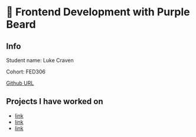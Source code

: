 # 🚀 Frontend Development with Purple Beard

## Info

Student name: Luke Craven

Cohort: FED306

[Github URL](https://github.com/N20-Dev)

## Projects I have worked on

- [link](https://url.com)
- [link](https://url.com)
- [link](https://url.com)
<!--  -->
